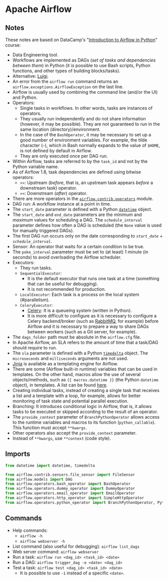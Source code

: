 # Apache Airflow

## Notes

These notes are based on DataCamp's "[Introduction to Airflow in Python](https://www.datacamp.com/courses/introduction-to-airflow-in-python)" course:

- Data Engineering tool.
- Workflows are implemented as DAGs (_set of tasks and dependencies between them_) in Python (it is possible to use Bash scripts, Python functions, and other types of building blocks/tasks).
- Alternative: [Luigi](https://luigi.readthedocs.io/en/stable/).
- An error from the `airflow run` command returns an `airflow.exceptions.AirflowException` on the last line.
- Airflow is usually used by combining the command line (and/or the UI) and Python.
- Operators:
  - Single tasks in workflows. In other words, tasks are instances of operators.
  - They usually run independently and do not share information (however, it may be possible). They are not guaranteed to run in the same location (directory)/environment.
  - In the case of the `BashOperator`, it may be necessary to set up a good number of environment variables. For example, the tilde character (`~`), which in Bash normally expands to the value of `$HOME`, is not defined by default in Airflow.
  - They are only executed once per DAG run.
- Within Airflow, tasks are referred to by the `task_id` and not by the Python variable name.
- As of Airflow 1.8, task dependencies are defined using bitwise operators:
  - `>>`: Upstream (_before_, that is, an upstream task appears _before_ a downstream task) operator.
  - `<<`: Downstream (_after_) operator.
- There are more operators in the [`airflow.contrib.operators`](https://airflow.apache.org/docs/apache-airflow/1.10.14/_api/airflow/contrib/operators/index.html) module.
- DAG run: A workflow instance at a point in time.
- The `start_date` parameter is defined with a Python [`datetime`](https://docs.python.org/3/library/datetime.html) object.
- The `start_date` and `end_date` parameters are the _minimum_ and _maximum_ values for scheduling a DAG. The `schedule_interval` parameter defines how often a DAG is scheduled (the `None` value is used for manually triggered DAGs).
- The first DAG run occurs only on the date corresponding to _`start_date` + `schedule_interval`_.
- Sensor: An operator that waits for a certain condition to be true.
- The `poke_interval` parameter must be set to (at least) 1 minute (in seconds) to avoid overloading the Airflow scheduler.
- Executors:
  - They run tasks.
  - `SequentialExecutor`:
    - It is the default executor that runs one task at a time (something that can be useful for debugging).
    - It is not recommended for production.
  - `LocalExecutor`: Each task is a process on the local system (\#parallelism).
  - `CeleryExecutor`:
    - [Celery](https://docs.celeryproject.org/en/stable/index.html): It is a queueing system (written in Python).
    - It is more difficult to configure as it is necessary to configure a Celery backend/broker (such as [RabbitMQ](https://www.rabbitmq.com/), for example) before Airflow and it is necessary to prepare a way to share DAGs between workers (such as a Git server, for example).
- The `dags_folder` path must be absolute in the `airflow.cfg` file.
- In Apache Airflow, an SLA refers to the amount of time that a task/DAG should require to run.
- The `sla` parameter is defined with a Python [`timedelta`](https://docs.python.org/3/library/datetime.html) object. The `microseconds` and `milliseconds` arguments are not used.
- [Jinja](https://jinja.palletsprojects.com/) is available as a templating engine for Airflow.
- There are some (Airflow built-in runtime) variables that can be used in templates. On the other hand, macros allow the use of several objects/methods, such as `{{ macros.datetime }}` (the Python `datetime` object), in templates. A list can be found [here](https://airflow.apache.org/docs/stable/macros-ref.html).
- Creating individual tasks, instead of creating a single task that receives a list and a template with a loop, for example, allows for better monitoring of task state and potential parallel execution.
- Branching: It introduces conditional logic in Airflow, that is, it allows tasks to be executed or skipped according to the result of an operator.
- The `provide_context` parameter of `BranchPythonOperator` allows access to the runtime variables and macros to its function (`python_callable`). This function must accept `**kwargs`.
- Other operators also accept the `provide_context` parameter.
- Instead of `**kwargs`, use `**context` (code style).

## Imports

```python
from datetime import datetime, timedelta

from airflow.contrib.sensors.file_sensor import FileSensor
from airflow.models import DAG
from airflow.operators.bash_operator import BashOperator
from airflow.operators.dummy_operator import DummyOperator
from airflow.operators.email_operator import EmailOperator
from airflow.operators.http_operator import SimpleHttpOperator
from airflow.operators.python_operator import BranchPythonOperator, PythonOperator
```

## Commands

- Help commands:
  - `airflow -h`
  - `airflow webserver -h`
- List command (also useful for debugging): `airflow list_dags`
- Web server command: `airflow webserver`
- Run a task: `airflow run <dag_id> <task_id> <date>`
- Run a DAG: `airflow trigger_dag -e <date> <dag_id>`
- Test a task: `airflow test <dag_id> <task_id> <date>`
  - It is possible to use `-1` instead of a specific `<date>`.
